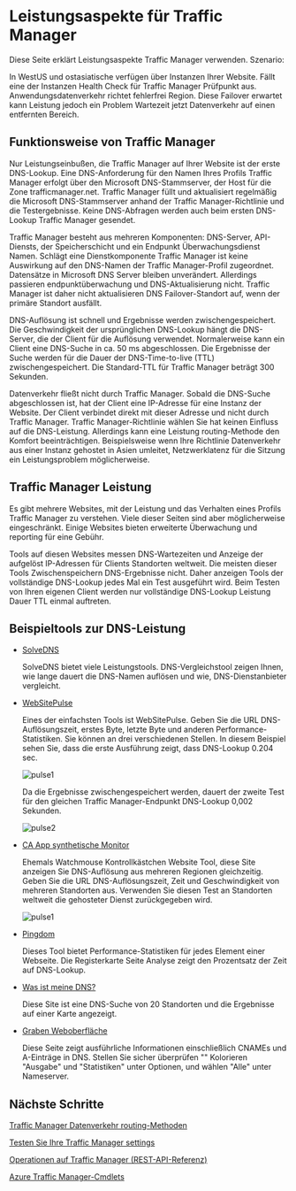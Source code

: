 <properties
    pageTitle="Leistungsaspekte Azure Traffic Manager | Microsoft Azure"
    description="Leistung Traffic Manager und Leistung Ihrer Website testen Verwendung Traffic Manager"
    services="traffic-manager"
    documentationCenter=""
    authors="sdwheeler"
    manager="carmonm"
    editor=""
/>
<tags
    ms.service="traffic-manager"
    ms.devlang="na"
    ms.topic="article"
    ms.tgt_pltfrm="na"
    ms.workload="infrastructure-services"
    ms.date="10/11/2016"
    ms.author="sewhee"
/>

# <a name="performance-considerations-for-traffic-manager"></a>Leistungsaspekte für Traffic Manager

Diese Seite erklärt Leistungsaspekte Traffic Manager verwenden. Szenario:

In WestUS und ostasiatische verfügen über Instanzen Ihrer Website. Fällt eine der Instanzen Health Check für Traffic Manager Prüfpunkt aus. Anwendungsdatenverkehr richtet fehlerfrei Region. Diese Failover erwartet kann Leistung jedoch ein Problem Wartezeit jetzt Datenverkehr auf einen entfernten Bereich.

## <a name="how-traffic-manager-works"></a>Funktionsweise von Traffic Manager

Nur Leistungseinbußen, die Traffic Manager auf Ihrer Website ist der erste DNS-Lookup. Eine DNS-Anforderung für den Namen Ihres Profils Traffic Manager erfolgt über den Microsoft DNS-Stammserver, der Host für die Zone trafficmanager.net. Traffic Manager füllt und aktualisiert regelmäßig die Microsoft DNS-Stammserver anhand der Traffic Manager-Richtlinie und die Testergebnisse. Keine DNS-Abfragen werden auch beim ersten DNS-Lookup Traffic Manager gesendet.

Traffic Manager besteht aus mehreren Komponenten: DNS-Server, API-Diensts, der Speicherschicht und ein Endpunkt Überwachungsdienst Namen. Schlägt eine Dienstkomponente Traffic Manager ist keine Auswirkung auf den DNS-Namen der Traffic Manager-Profil zugeordnet. Datensätze in Microsoft DNS Server bleiben unverändert. Allerdings passieren endpunktüberwachung und DNS-Aktualisierung nicht. Traffic Manager ist daher nicht aktualisieren DNS Failover-Standort auf, wenn der primäre Standort ausfällt.

DNS-Auflösung ist schnell und Ergebnisse werden zwischengespeichert. Die Geschwindigkeit der ursprünglichen DNS-Lookup hängt die DNS-Server, die der Client für die Auflösung verwendet. Normalerweise kann ein Client eine DNS-Suche in ca. 50 ms abgeschlossen. Die Ergebnisse der Suche werden für die Dauer der DNS-Time-to-live (TTL) zwischengespeichert. Die Standard-TTL für Traffic Manager beträgt 300 Sekunden.

Datenverkehr fließt nicht durch Traffic Manager. Sobald die DNS-Suche abgeschlossen ist, hat der Client eine IP-Adresse für eine Instanz der Website. Der Client verbindet direkt mit dieser Adresse und nicht durch Traffic Manager. Traffic Manager-Richtlinie wählen Sie hat keinen Einfluss auf die DNS-Leistung. Allerdings kann eine Leistung routing-Methode den Komfort beeinträchtigen. Beispielsweise wenn Ihre Richtlinie Datenverkehr aus einer Instanz gehostet in Asien umleitet, Netzwerklatenz für die Sitzung ein Leistungsproblem möglicherweise.

## <a name="measuring-traffic-manager-performance"></a>Traffic Manager Leistung

Es gibt mehrere Websites, mit der Leistung und das Verhalten eines Profils Traffic Manager zu verstehen. Viele dieser Seiten sind aber möglicherweise eingeschränkt. Einige Websites bieten erweiterte Überwachung und reporting für eine Gebühr.

Tools auf diesen Websites messen DNS-Wartezeiten und Anzeige der aufgelöst IP-Adressen für Clients Standorten weltweit. Die meisten dieser Tools Zwischenspeichern DNS-Ergebnisse nicht. Daher anzeigen Tools der vollständige DNS-Lookup jedes Mal ein Test ausgeführt wird. Beim Testen von Ihren eigenen Client werden nur vollständige DNS-Lookup Leistung Dauer TTL einmal auftreten.

## <a name="sample-tools-to-measure-dns-performance"></a>Beispieltools zur DNS-Leistung

- [SolveDNS](http://www.solvedns.com/dns-comparison/)

    SolveDNS bietet viele Leistungstools. DNS-Vergleichstool zeigen Ihnen, wie lange dauert die DNS-Namen auflösen und wie, DNS-Dienstanbieter vergleicht.

- [WebSitePulse](http://www.websitepulse.com/help/tools.php)

    Eines der einfachsten Tools ist WebSitePulse. Geben Sie die URL DNS-Auflösungszeit, erstes Byte, letzte Byte und anderen Performance-Statistiken. Sie können an drei verschiedenen Stellen. In diesem Beispiel sehen Sie, dass die erste Ausführung zeigt, dass DNS-Lookup 0.204 sec.

    ![pulse1](./media/traffic-manager-performance-considerations/traffic-manager-web-site-pulse.png)

    Da die Ergebnisse zwischengespeichert werden, dauert der zweite Test für den gleichen Traffic Manager-Endpunkt DNS-Lookup 0,002 Sekunden.

    ![pulse2](./media/traffic-manager-performance-considerations/traffic-manager-web-site-pulse2.png)

- [CA App synthetische Monitor](https://asm.ca.com/en/checkit.php)

    Ehemals Watchmouse Kontrollkästchen Website Tool, diese Site anzeigen Sie DNS-Auflösung aus mehreren Regionen gleichzeitig. Geben Sie die URL DNS-Auflösungszeit, Zeit und Geschwindigkeit von mehreren Standorten aus. Verwenden Sie diesen Test an Standorten weltweit die gehosteter Dienst zurückgegeben wird.

    ![pulse1](./media/traffic-manager-performance-considerations/traffic-manager-web-site-watchmouse.png)

- [Pingdom](http://tools.pingdom.com/)

    Dieses Tool bietet Performance-Statistiken für jedes Element einer Webseite. Die Registerkarte Seite Analyse zeigt den Prozentsatz der Zeit auf DNS-Lookup.

- [Was ist meine DNS?](http://www.whatsmydns.net/)

    Diese Site ist eine DNS-Suche von 20 Standorten und die Ergebnisse auf einer Karte angezeigt.

- [Graben Weboberfläche](http://www.digwebinterface.com)

    Diese Seite zeigt ausführliche Informationen einschließlich CNAMEs und A-Einträge in DNS. Stellen Sie sicher überprüfen "" Kolorieren "Ausgabe" und "Statistiken" unter Optionen, und wählen "Alle" unter Nameserver.

## <a name="next-steps"></a>Nächste Schritte

[Traffic Manager Datenverkehr routing-Methoden](traffic-manager-routing-methods.md)

[Testen Sie Ihre Traffic Manager settings](traffic-manager-testing-settings.md)

[Operationen auf Traffic Manager (REST-API-Referenz)](http://go.microsoft.com/fwlink/?LinkId=313584)

[Azure Traffic Manager-Cmdlets](http://go.microsoft.com/fwlink/p/?LinkId=400769)
